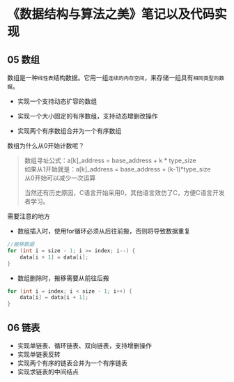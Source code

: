# 《数据结构与算法之美》笔记以及代码实现

## 05 数组

数组是一种`线性表`结构数据。它用一组`连续的内存空间`，来存储一组具有`相同类型的数据`。

- 实现一个支持动态扩容的数组

- 实现一个大小固定的有序数组，支持动态增删改操作

- 实现两个有序数组合并为一个有序数组

数组为什么从0开始计数呢？

> 数组寻址公式：a[k]_address = base_address + k * type_size  
> 如果从1开始就是：a[k]_address = base_address + (k-1)*type_size  
> 从0开始可以减少一次运算  
>
> 当然还有历史原因，C语言开始采用0，其他语言效仿了C，方便C语言开发者学习。

 需要注意的地方

- 数组插入时，使用for循环必须从后往前搬，否则将导致数据重复

```java
//搬移数据
for (int i = size - 1; i >= index; i--) {
    data[i + 1] = data[i];
}
```

- 数组删除时，搬移需要从前往后搬
```java
for (int i = index; i < size - 1; i++) {
    data[i] = data[i + 1];
}
```



## 06 链表

- 实现单链表、循环链表、双向链表，支持增删操作
- 实现单链表反转
- 实现两个有序的链表合并为一个有序链表
- 实现求链表的中间结点

